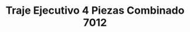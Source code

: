 ---
title: Traje Ejecutivo 4 Piezas Combinado 7012
description: Las telas con las que están confeccionadas las prendas se ajustan a sus necesidades y más. Son 100% lavables en casa planchado permanente ajustables y cómodas.
talla: 28-47
color: combinado
modelo: am-7012

---